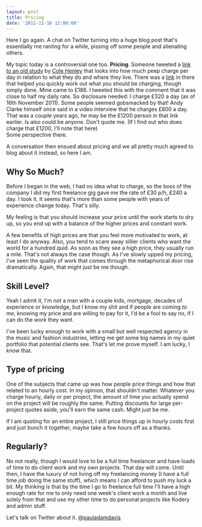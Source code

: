 ```yaml
---
layout: post
title: Pricing
date: '2011-11-16 12:00:00'
---
```


Here I go again. A chat on Twitter turning into a huge blog post that's essentially me ranting for a while, pissing off some people and alienating others.

My topic today is a controversial one too. **Pricing**. Someone tweeted a [link to an old study](http://cole007.net/blog/86/freelance-rates-survey-2011) by [Cole Henley](http://cole007.net/) that looks into how much peep charge per day in relation to what they do and where they live. There was a [link](http://www.fraq.info/) in there that helped you quickly work out what you should be charging, though simply done. Mine came to £186. I tweeted this with the comment that it was close to half my daily rate. So disclosure needed: I charge £320 a day (as of 16th November 2011). Some people seemed gobsmacked by that! Andy Clarke himself once said in a video interview that he charges £800 a day. That was a couple years ago, he may be the £1200 person in that link earlier. Is also could be anyone. Don't quote me. (If I find out who does charge that £1200, I'll note that here)  
Some perspective there.

A conversation then ensued about pricing and we all pretty much agreed to blog about it instead, so here I am.

## Why So Much?

Before I began in the web, I had no idea what to charge, so the boss of the company I did my first freelance gig gave me the rate of £30 p/h, £240 a day. I took it. It seems that's more than some people with years of experience change today. That's silly.

My feeling is that you should increase your price until the work starts to dry up, so you end up with a balance of the higher prices and constant work.

A few benefits of high prices are that you feel more motivated to work, at least I do anyway. Also, you tend to scare away sillier clients who want the world for a hundred quid. As soon as they see a high price, they usually run a mile. That's not always the case though. As I've slowly upped my pricing, I've seen the quality of work that comes through the metaphorical door rise dramatically. Again, that might just be me though.

## Skill Level?

Yeah I admit it, I'm not a man with a couple kids, mortgage, decades of experience or knowledge, but I know my shit and if people are coming *to me*, knowing my price and are willing to pay for it, I'd be a fool to say no, if I can do the work they want.

I've been lucky enough to work with a small but well respected agency in the music and fashion industries, letting me get some big names in my quiet portfolio that potential clients see. That's let me prove myself. I am lucky, I know that.

## Type of pricing

One of the subjects that came up was how people price things and how that related to an hourly cost. In my opinion, that shouldn't matter. Whatever you charge hourly, daily or per project, the amount of time you actually spend on the project will be roughly the same. Putting discounts for large per-project quotes aside, you'll earn the same cash. Might just be me.

If I am quoting for an entire project, I still price things up in hourly costs first and just bunch it together, maybe take a few hours off as a thanks.

## Regularly?

No not really, though I would love to be a full time freelancer and have loads of time to do client work and my own projects. That day will come. Until then, I have the luxury of not living off my freelancing money (I have a full time job doing the same stuff), which means I can afford to push my luck a bit. My thinking is that by the time I go to freelance full time I'll have a high enough rate for me to only need one week's client work a month and live solely from that and use my other time to do personal projects like Kodery and admin stuff.

Let's talk on Twitter about it. [@pauladamdavis](http://twitter.com/pauladamdavis)